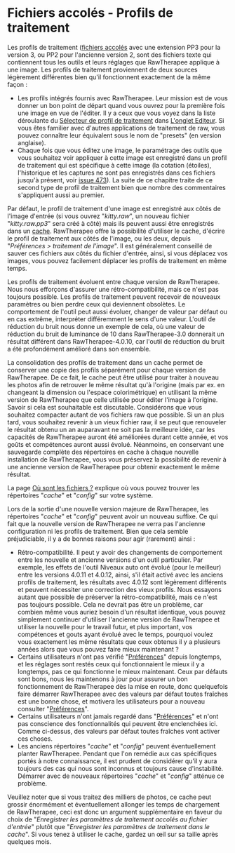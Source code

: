 # Fichiers accolés - Profils de traitement

Les profils de traitement ([fichiers
accolés](https://en.wikipedia.org/wiki/Sidecar_file) avec une extension
PP3 pour la version 3, ou PP2 pour l'ancienne version 2, sont des
fichiers texte qui contiennent tous les outils et leurs réglages que
RawTherapee applique à une image. Les profils de traitement proviennent
de deux sources légèrement différentes bien qu'il fonctionnent
exactement de la même façon :

- Les profils intégrés fournis avec RawTherapee. Leur mission est de
  vous donner un bon point de départ quand vous ouvrez pour la première
  fois une image en vue de l'éditer. Il y a ceux que vous voyez dans la
  liste déroulante du [Sélecteur de profil de
  traitement](The_Image_Editor_Tab/fr#Sélecteur_de_profil_de_traitement "wikilink")
  dans [L'onglet Editeur](The_Image_Editor_Tab/fr "wikilink"). Si vous
  êtes familier avec d'autres applications de traitement de raw, vous
  pouvez connaître leur équivalent sous le nom de "presets" (en version
  anglaise).
- Chaque fois que vous éditez une image, le paramétrage des outils que
  vous souhaitez voir appliquer à cette image est enregistré dans un
  profil de traitement qui est spécifique à cette image (la cotation
  (étoiles), l'historique et les captures ne sont pas enregistrés dans
  ces fichiers jusqu'à présent, voir [issue
  473](https://code.google.com/p/rawtherapee/issues/detail?id=473)). La
  suite de ce chapitre traite de ce second type de profil de traitement
  bien que nombre des commentaires s'appliquent aussi au premier.

Par défaut, le profil de traitement d'une image est enregistré aux côtés
de l'image d'entrée (si vous ouvrez "*kitty.raw*", un nouveau fichier
"*kitty.raw.pp3*" sera créé à côté) mais ils peuvent aussi être
enregistrés dans un [cache](File_Paths/fr "wikilink"). RawTherapee offre
la possibilité d'utiliser le cache, d'écrire le profil de traitement aux
côtés de l'image, ou les deux, depuis "*Préférences \> traitement de
l'image*". Il est généralement conseillé de sauver ces fichiers aux
côtés du fichier d'entrée, ainsi, si vous déplacez vos images, vous
pouvez facilement déplacer les profils de traitement en même temps.

Les profils de traitement évoluent entre chaque version de RawTherapee.
Nous nous efforçons d'assurer une rétro-compatibilité, mais ce n'est pas
toujours possible. Les profils de traitement peuvent recevoir de
nouveaux paramètres ou bien perdre ceux qui deviennent obsolètes. Le
comportement de l'outil peut aussi évoluer, changer de valeur par défaut
ou en cas extrême, interpréter différemment le sens d'une valeur.
L'outil de réduction du bruit nous donne un exemple de cela, où une
valeur de réduction du bruit de luminance de 10 dans RawTherapee-3.0
donnerait un résultat différent dans RawTherapee-4.0.10, car l'outil de
réduction du bruit a été profondément amélioré dans son ensemble.

La consolidation des profils de traitement dans un cache permet de
conserver une copie des profils séparément pour chaque version de
RawTherapee. De ce fait, le cache peut être utilisé pour traiter à
nouveau les photos afin de retrouver le même résultat qu'à l'origine
(mais par ex. en changeant la dimension ou l'espace colorimétrique) en
utilisant la même version de RawTherapee que celle utilisée pour éditer
l'image à l'origine. Savoir si cela est souhaitable est discutable.
Considérons que vous souhaitez compacter autant de vos fichiers raw que
possible. Si un an plus tard, vous souhaitez revenir à un vieux fichier
raw, il se peut que renouveler le résultat obtenu un an auparavant ne
soit pas la meilleure idée, car les capacités de RawTherapee auront été
améliorées durant cette année, et vos goûts et compétences auront aussi
évolué. Néanmoins, en conservant une sauvegarde complète des répertoires
en cache à chaque nouvelle installation de RawTherapee, vous vous
préservez la possibilité de revenir à une ancienne version de
RawTherapee pour obtenir exactement le même résultat.

La page [Où sont les fichiers ?](File_Paths/fr "wikilink") explique où
vous pouvez trouver les répertoires "*cache*" et "*config*" sur votre
système.

Lors de la sortie d'une nouvelle version majeure de RawTherapee, les
répertoires "*cache*" et "*config*" peuvent avoir un nouveau suffixe. Ce
qui fait que la nouvelle version de RawTherapee ne verra pas l'ancienne
configuration ni les profils de traitement. Bien que cela semble
préjudiciable, il y a de bonnes raisons pour agir (rarement) ainsi :

- Rétro-compatibilité. Il peut y avoir des changements de comportement
  entre les nouvelle et ancienne versions d'un outil particulier. Par
  exemple, les effets de l'outil Niveaux auto ont évolué (pour le
  meilleur) entre les versions 4.0.11 et 4.0.12, ainsi, s'il était
  activé avec les anciens profils de traitement, les résultats avec
  4.0.12 sont légèrement différents et peuvent nécessiter une correction
  des vieux profils. Nous essayons autant que possible de préserver la
  rétro-compatibilité, mais ce n'est pas toujours possible. Cela ne
  devrait pas être un problème, car combien même vous auriez besoin d'un
  résultat identique, vous pouvez simplement continuer d'utiliser
  l'ancienne version de RawTherapee et utiliser la nouvelle pour le
  travail futur, et plus important, vos compétences et gouts ayant
  évolué avec le temps, pourquoi voulez vous exactement les même
  résultats que ceux obtenus il y a plusieurs années alors que vous
  pouvez faire mieux maintenant ?
- Certains utilisateurs n'ont pas vérifié
  "[Préférences](Preferences/fr "wikilink")" depuis longtemps, et les
  réglages sont restés ceux qui fonctionnaient le mieux il y a
  longtemps, pas ce qui fonctionne le mieux maintenant. Ceux par défauts
  sont bons, nous les maintenons à jour pour assurer un bon
  fonctionnement de RawTherapee dès la mise en route, donc quelquefois
  faire démarrer RawTherapee avec des valeurs par défaut toutes fraîches
  est une bonne chose, et motivera les utilisateurs pour a nouveau
  consulter "[Préférences](Preferences/fr "wikilink")".
- Certains utilisateurs n'ont jamais regardé dans
  "[Préférences](Preferences/fr "wikilink")" et n'ont pas conscience des
  fonctionnalités qui peuvent être enclenchées ici. Comme ci-dessus, des
  valeurs par défaut toutes fraîches vont activer ces choses.
- Les anciens répertoires "*cache*" et "*config*" peuvent éventuellement
  planter RawTherapee. Pendant que l'on remédie aux cas spécifiques
  portés à notre connaissance, il est prudent de considérer qu'il y aura
  toujours des cas qui nous sont inconnus et toujours cause
  d'instabilité. Démarrer avec de nouveaux répertoires "*cache*" et
  "*config*" atténue ce problème.

Veuillez noter que si vous traitez des milliers de photos, ce cache peut
grossir énormément et éventuellement allonger les temps de chargement de
RawTherapee, ceci est donc un argument supplémentaire en faveur du choix
de "*Enregistrer les paramètres de traitement accolés au fichier
d'entrée*" plutôt que "*Enregistrer les paramètres de traitement dans le
cache*". Si vous tenez à utiliser le cache, gardez un œil sur sa taille
après quelques mois.